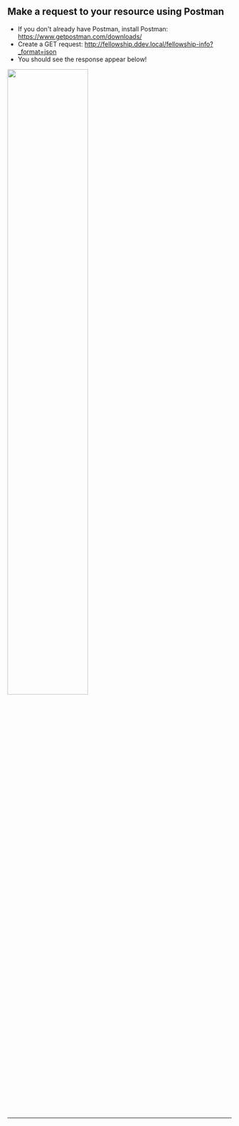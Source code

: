 ## Make a request to your resource using Postman

* If you don't already have Postman, install Postman: https://www.getpostman.com/downloads/
* Create a GET request: http://fellowship.ddev.local/fellowship-info?_format=json
* You should see the response appear below!

<img src="./img/postman-request.png" style="width: 60%" />

---
